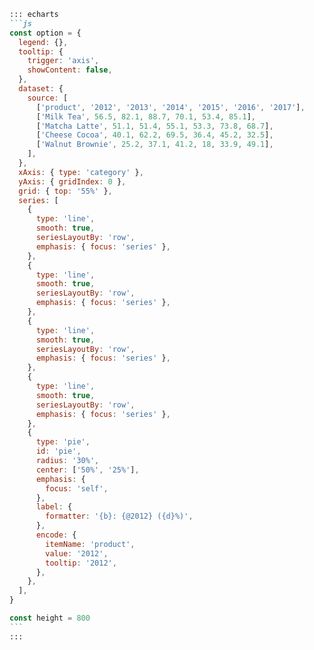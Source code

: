 ````md
::: echarts
```js
const option = {
  legend: {},
  tooltip: {
    trigger: 'axis',
    showContent: false,
  },
  dataset: {
    source: [
      ['product', '2012', '2013', '2014', '2015', '2016', '2017'],
      ['Milk Tea', 56.5, 82.1, 88.7, 70.1, 53.4, 85.1],
      ['Matcha Latte', 51.1, 51.4, 55.1, 53.3, 73.8, 68.7],
      ['Cheese Cocoa', 40.1, 62.2, 69.5, 36.4, 45.2, 32.5],
      ['Walnut Brownie', 25.2, 37.1, 41.2, 18, 33.9, 49.1],
    ],
  },
  xAxis: { type: 'category' },
  yAxis: { gridIndex: 0 },
  grid: { top: '55%' },
  series: [
    {
      type: 'line',
      smooth: true,
      seriesLayoutBy: 'row',
      emphasis: { focus: 'series' },
    },
    {
      type: 'line',
      smooth: true,
      seriesLayoutBy: 'row',
      emphasis: { focus: 'series' },
    },
    {
      type: 'line',
      smooth: true,
      seriesLayoutBy: 'row',
      emphasis: { focus: 'series' },
    },
    {
      type: 'line',
      smooth: true,
      seriesLayoutBy: 'row',
      emphasis: { focus: 'series' },
    },
    {
      type: 'pie',
      id: 'pie',
      radius: '30%',
      center: ['50%', '25%'],
      emphasis: {
        focus: 'self',
      },
      label: {
        formatter: '{b}: {@2012} ({d}%)',
      },
      encode: {
        itemName: 'product',
        value: '2012',
        tooltip: '2012',
      },
    },
  ],
}

const height = 800
```
:::
````
